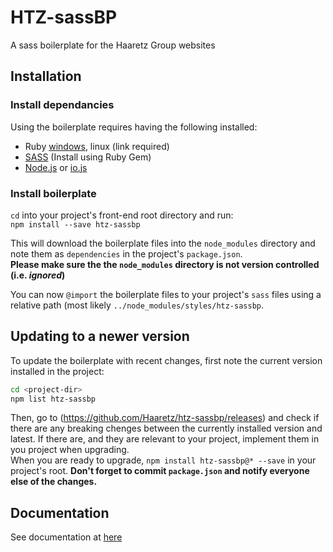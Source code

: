 # HTZ-sassBP
A sass boilerplate for the Haaretz Group websites

## Installation
### Install dependancies
Using the boilerplate requires having the following installed:
- Ruby [windows](http://rubyinstaller.org/downloads), linux (link required)
- [SASS](http://sass-lang.com/) (Install using Ruby Gem)
- [Node.js](https://nodejs.org) or [io.js](https://iojs.org)

### Install boilerplate
`cd` into your project's front-end root directory and run:  
`npm install --save htz-sassbp`  

This will download the boilerplate files into the `node_modules` directory and note them as `dependencies` in the project's `package.json`.  
**Please make sure the the `node_modules` directory is not version controlled (i.e. _ignored_)**

You can now `@import` the boilerplate files to your project's `sass` files using a relative path (most likely `../node_modules/styles/htz-sassbp`.

## Updating to a newer version
To update the boilerplate with recent changes, first note the current version installed in the project:

```bash
cd <project-dir>
npm list htz-sassbp
```

Then, go to (https://github.com/Haaretz/htz-sassbp/releases) and check if there are any breaking chenges between the currently installed version and latest. If there are, and they are relevant to your project, implement them in you project when upgrading.  
When you are ready to upgrade, `npm install htz-sassbp@* --save` in your project's root. **Don't forget to commit `package.json` and notify everyone else of the changes.**

## Documentation
See documentation at [here](http://www.haaretz.co.il/st/inter/hass-docs/sass/)
